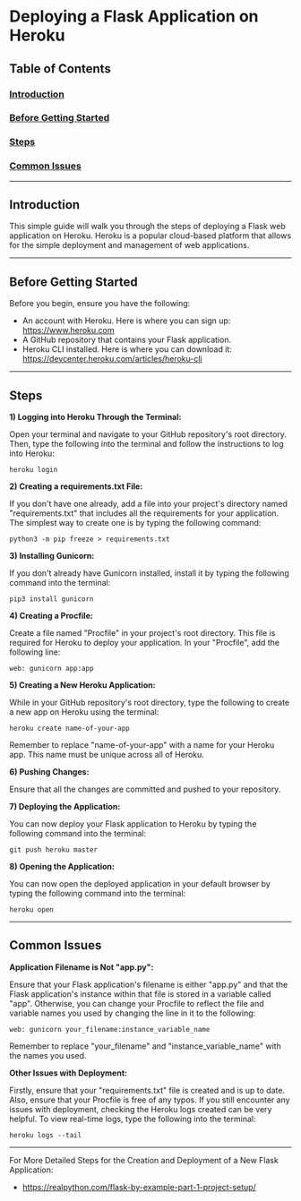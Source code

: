 # Deploying a Flask Application on Heroku

## Table of Contents
### [Introduction](#introduction)
### [Before Getting Started](#before-getting-started)
### [Steps](#steps)
### [Common Issues](#common-issues)

----

## Introduction

This simple guide will walk you through the steps of deploying a Flask web application on Heroku. Heroku is a popular cloud-based platform that allows for the simple deployment and management of web applications. 

----

## Before Getting Started

Before you begin, ensure you have the following:

- An account with Heroku. Here is where you can sign up: https://www.heroku.com
- A GitHub repository that contains your Flask application.
- Heroku CLI installed. Here is where you can download it: https://devcenter.heroku.com/articles/heroku-cli

----

## Steps

**1) Logging into Heroku Through the Terminal:**

Open your terminal and navigate to your GitHub repository's root directory. Then, type the following into the terminal and follow the instructions to log into Heroku:

    heroku login

**2) Creating a requirements.txt File:**

If you don't have one already, add a file into your project's directory named "requirements.txt" that includes all the requirements for your application. The simplest way to create one is by typing the following command:

    python3 -m pip freeze > requirements.txt

**3) Installing Gunicorn:**

If you don't already have Gunicorn installed, install it by typing the following command into the terminal:

    pip3 install gunicorn

**4) Creating a Procfile:**

Create a file named "Procfile" in your project's root directory. This file is required for Heroku to deploy your application. In your "Procfile", add the following line:

    web: gunicorn app:app

**5) Creating a New Heroku Application:**   

While in your GitHub repository's root directory, type the following to create a new app on Heroku using the terminal:

    heroku create name-of-your-app
    
Remember to replace "name-of-your-app" with a name for your Heroku app. This name must be unique across all of Heroku.

**6) Pushing Changes:**   

Ensure that all the changes are committed and pushed to your repository.

**7) Deploying the Application:**  

You can now deploy your Flask application to Heroku by typing the following command into the terminal:

    git push heroku master

**8) Opening the Application:**  

You can now open the deployed application in your default browser by typing the following command into the terminal:

    heroku open

----

## Common Issues

**Application Filename is Not "app.py":**

Ensure that your Flask application's filename is either "app.py" and that the Flask application's instance within that file is stored in a variable called "app". Otherwise, you can change your Procfile to reflect the file and variable names you used by changing the line in it to the following:

    web: gunicorn your_filename:instance_variable_name

Remember to replace "your_filename" and "instance_variable_name" with the names you used.

**Other Issues with Deployment:**

Firstly, ensure that your "requirements.txt" file is created and is up to date. Also, ensure that your Procfile is free of any typos.
If you still encounter any issues with deployment, checking the Heroku logs created can be very helpful. To view real-time logs, type the following into the terminal:

    heroku logs --tail

----

For More Detailed Steps for the Creation and Deployment of a New Flask Application: 
- https://realpython.com/flask-by-example-part-1-project-setup/


